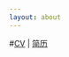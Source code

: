 ```yaml
---
layout: about
---
```


#[CV](https://github.com/sherylman/sherylman.github.com/raw/master/me/CV-LIU20160905.pdf) | [简历](https://github.com/sherylman/sherylman.github.com/raw/master/me/%E5%88%98%E6%A2%A6%E6%81%92%E7%AE%80%E5%8E%8620160918.pdf) 
